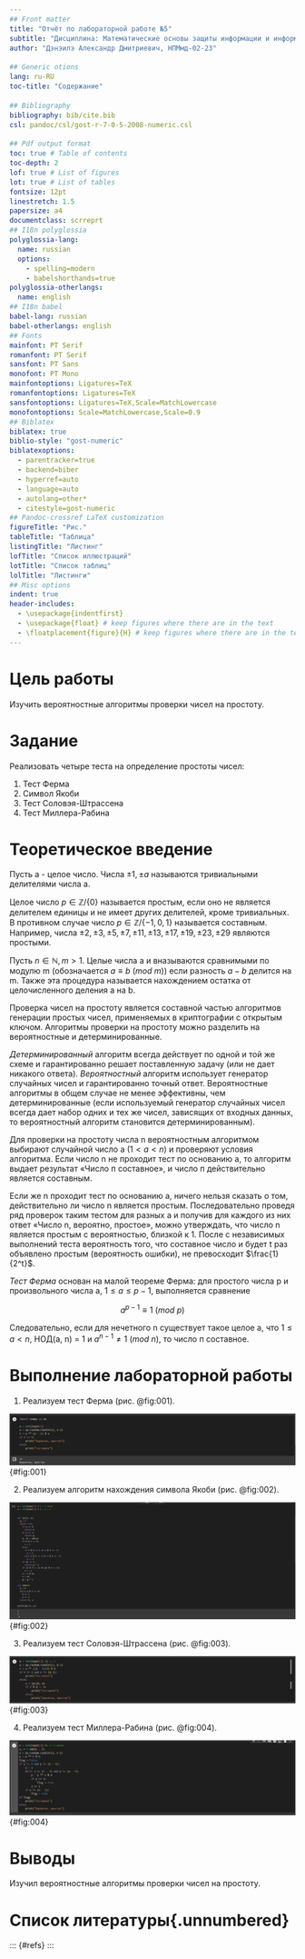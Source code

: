 ```yaml
---
## Front matter
title: "Отчёт по лабораторной работе №5"
subtitle: "Дисциплина: Математические основы защиты информации и информационной безопасности "
author: "Дэнэилэ Александр Дмитриевич, НПМмд-02-23"

## Generic otions
lang: ru-RU
toc-title: "Содержание"

## Bibliography
bibliography: bib/cite.bib
csl: pandoc/csl/gost-r-7-0-5-2008-numeric.csl

## Pdf output format
toc: true # Table of contents
toc-depth: 2
lof: true # List of figures
lot: true # List of tables
fontsize: 12pt
linestretch: 1.5
papersize: a4
documentclass: scrreprt
## I18n polyglossia
polyglossia-lang:
  name: russian
  options:
	- spelling=modern
	- babelshorthands=true
polyglossia-otherlangs:
  name: english
## I18n babel
babel-lang: russian
babel-otherlangs: english
## Fonts
mainfont: PT Serif
romanfont: PT Serif
sansfont: PT Sans
monofont: PT Mono
mainfontoptions: Ligatures=TeX
romanfontoptions: Ligatures=TeX
sansfontoptions: Ligatures=TeX,Scale=MatchLowercase
monofontoptions: Scale=MatchLowercase,Scale=0.9
## Biblatex
biblatex: true
biblio-style: "gost-numeric"
biblatexoptions:
  - parentracker=true
  - backend=biber
  - hyperref=auto
  - language=auto
  - autolang=other*
  - citestyle=gost-numeric
## Pandoc-crossref LaTeX customization
figureTitle: "Рис."
tableTitle: "Таблица"
listingTitle: "Листинг"
lofTitle: "Список иллюстраций"
lotTitle: "Список таблиц"
lolTitle: "Листинги"
## Misc options
indent: true
header-includes:
  - \usepackage{indentfirst}
  - \usepackage{float} # keep figures where there are in the text
  - \floatplacement{figure}{H} # keep figures where there are in the text
---
```


# Цель работы

Изучить вероятностные алгоритмы проверки чисел на простоту.

# Задание

Реализовать четыре теста на определение простоты чисел:

1. Тест Ферма
1. Символ Якоби
1. Тест Соловэя-Штрассена
1. Тест Миллера-Рабина

# Теоретическое введение

Пусть а - целое число. Числа $\pm 1, \pm a$ называются тривиальными делителями числа а.

Целое число $p \in \mathbb{Z} / \{ 0 \}$ называется простым, если оно не является делителем единицы и не имеет других делителей, кроме тривиальных. В противном случае число $p \in \mathbb{Z} / \{ -1, 0, 1 \}$ называется составным.
Например, числа $\pm 2, \pm 3, \pm 5, \pm 7, \pm 11, \pm 13, \pm 17, \pm 19, \pm 23, \pm 29$ являются простыми.

Пусть $n \in \mathbb{N}, m > 1$. Целые числа а и вназываются сравнимыми по модулю m (обозначается $a \equiv b \ (mod \ m)$) если разность $a - b$ делится на m. Также эта процедура называется нахождением остатка от целочисленного деления а на b.

Проверка чисел на простоту является составной частью алгоритмов генерации простых чисел, применяемых в криптографии с открытым ключом. Алгоритмы проверки на простоту можно разделить на вероятностные и детерминированные.

*Детерминированный* алгоритм всегда действует по одной и той же схеме и гарантированно решает поставленную задачу (или не дает никакого ответа). *Вероятностный* алгоритм использует генератор случайных чисел и
гарантированно точный ответ. Вероятностные алгоритмы в общем случае не менее эффективны, чем детерминированные (если используемый генератор случайных чисел всегда дает набор одних и тех же чисел, зависящих от входных
данных, то вероятностный алгоритм становится детерминированным).

Для проверки на простоту числа n вероятностным алгоритмом выбирают случайной число а $(1 < a < n)$ и проверяют условия алгоритма. Если число n не проходит тест по основанию а, то алгоритм выдает результат «Число п составное», и число п действительно является составным.

Если же n проходит тест по основанию а, ничего нельзя сказать о том, действительно ли число n является простым. Последовательно проведя ряд проверок таким тестом для разных а и получив для каждого из них ответ «Число n, вероятно, простое», можно утверждать, что число n является простым с вероятностью, близкой к 1. После с независимых выполнений теста вероятность того, что составное число и будет t раз объявлено простым (вероятность ошибки),
не превосходит $\frac{1}{2^t}$.

*Тест Ферма* основан на малой теореме Ферма: для простого числа р и произвольного числа а, $1 \leq a ≤ p - 1$, выполняется сравнение

$$a^{p-1} \equiv 1 \ (mod \ p)$$

Следовательно, если для нечетного n существует такое целое а, что $1 \leq a < n$, НОД(а, n) = 1 и $a^{n-1} \neq 1 \ (mod \ n)$, то число п составное. 


# Выполнение лабораторной работы

1. Реализуем тест Ферма (рис. @fig:001).

![Тест Ферма](image/5.1.png){#fig:001}

2. Реализуем алгоритм нахождения символа Якоби (рис. @fig:002).

![Символ Якоби](image/5.2.png){#fig:002}

3. Реализуем тест Соловэя-Штрассена (рис. @fig:003).

![Тест Соловэя-Штрассена](image/5.3.png){#fig:003}

4. Реализуем тест Миллера-Рабина (рис. @fig:004).

![Тест Миллера-Рабина](image/5.4.png){#fig:004}

# Выводы

Изучил вероятностные алгоритмы проверки чисел на простоту.

# Список литературы{.unnumbered}

::: {#refs}
:::
